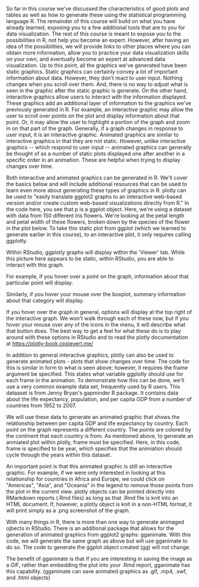So far in this course we've discussed the characteristics of good plots and tables as well as how to generate these using the statistical programming language R. The remainder of this course will build on what you have already learned, exposing you to a few additional tools that are to you for data visualization. The rest of this course is meant to expose you to the possibilities in R, not help you become an expert. However, after having an idea of the possibilities, we will provide links to other places where you can obtain more information, allow you to practice your data visualization skills on your own, and eventually become an expert at advanced data visualization. Up to this point, all the graphics we've generated have been static graphics. Static graphics can certainly convey a lot of important information about data. However, they don't react to user input. Nothing changes when you scroll over them. And, there is no way to adjust what is seen in the graphic after the static graphic is generate. On the other hand, interactive graphics allow users to interact with the information displayed. These graphics add an additional layer of information to the graphics we've previously generated in R. For example, an interactive graphic may allow the user to scroll over points on the plot and display information about that point. Or, it may allow the user to highlight a portion of the graph and zoom in on that part of the graph. Generally, if a graph changes in response to user input, it is an interactive graphic. Animated graphics are similar to interactive graphics in that they are not static. However, unlike interactive graphics -- which respond to user input -- animated graphics can generally be thought of as a number of static plots displayed one after another in a specific order in an animation. These are helpful when trying to display changes over time. 

Both interactive and animated graphics can be generated in R. We'll cover the basics below and will include additional resources that can be used to learn even more about generating these types of graphics in R. plotly can be used to "easily translate ggplot2 graphs to an interactive web-based version and/or create custom web-based visualizations directly from R." In the code here, you see that p is a ggplot object. Here, we're using a dataset with data from 150 different iris flowers. We're looking at the petal length and petal width of these flowers, broken down by the species of the flower in the plot below. To take this static plot from ggplot (which we learned to generate earlier in this course),  to an interactive plot, it only requires calling ggplotly.

Within RStudio, ggplotly graphs will display within the 'Viewer' tab. While this picture here appears to be static, within RStudio, you are able to interact with this graph. 

For example, if you hover over a point on the graph, information about that particular point will display.  

Similarly, if you hover your mouse over the boxplot, summary information about that category will display.

If you hover over the graph in general, options will display at the top right of the interactive graph. 
We won't walk through each of these now, but if you hover your mouse over any of the icons in the menu, it will describe what that button does. The best way to get a feel for what these do is to play around with these options in RStudio and to read the plotly documentation at https://plotly-book.cpsievert.me/

In addition to general interactive graphics, plotly can also be used to generate animated plots - plots that show changes over time. The code for this is similar in form to what is seen above; however, it requires the frame argument be specified. This states what variable ggplotly should use for each frame in the animation. To demonstrate how this can be done, we'll use a very common example data set, frequently used by R users. This dataaset is from Jenny Bryan's gapminder R package. It contains data about the life expectancy, population, and per capita GDP from a number of countries from 1952 to 2007.

We will use these data to generate an animated graphic that shows the relationship between per capita GDP and life expectancy by country. Each point on the graph represents a different country. The points are colored by the continent that each country is from. As mentioned above, to generate an anmiated plot within plotly, frame must be specified. Here, in this code, frame is specified to be year, which specifies that the animiation should cycle through the years within this dataset.

An important point is that this animated graphic is still an interactive graphic. For example, if we were only interested in looking at this relationship for countries in Africa and Europe, we could click on "Americas", "Asia", and "Oceania" in the legend to remove those points from the plot in the current view. plotly objects can be printed directly into RMarkdown reports (.Rmd files) as long as that .Rmd file is knit into an HTML document. If, however, a plotly object is knit in a non-HTML format, it will print simply as a .png screenshot of the graph.

With many things in R, there is more than one way to generate animaged ojbects in RStudio. There is an additional package that allows for the generation of animated graphics from ggplot2 graphs: gganimate. With this code, we will generate the same graph as above but will use gganimate to do so. The code to generate the ggplot object created (gg) will not change. 

The benefit of gganimate is that if you are interesting in saving the image as a GIF, rather than embedding the plot into your .Rmd report, gganimate has this capability. (gganimate can save animated graphics as .gif, .mp4, .swf, and .html objects)
